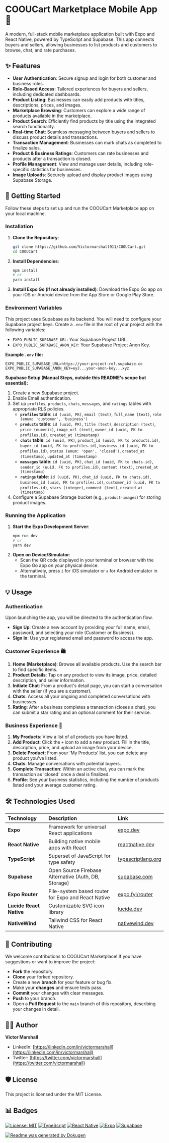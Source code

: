 # COOUCart Marketplace Mobile App 🛒

A modern, full-stack mobile marketplace application built with Expo and React Native, powered by TypeScript and Supabase. This app connects buyers and sellers, allowing businesses to list products and customers to browse, chat, and rate purchases.

## ✨ Features

*   **User Authentication**: Secure signup and login for both customer and business roles.
*   **Role-Based Access**: Tailored experiences for buyers and sellers, including dedicated dashboards.
*   **Product Listing**: Businesses can easily add products with titles, descriptions, prices, and images.
*   **Marketplace Browsing**: Customers can explore a wide range of products available in the marketplace.
*   **Product Search**: Efficiently find products by title using the integrated search functionality.
*   **Real-time Chat**: Seamless messaging between buyers and sellers to discuss product details and transactions.
*   **Transaction Management**: Businesses can mark chats as completed to finalize sales.
*   **Product & Business Ratings**: Customers can rate businesses and products after a transaction is closed.
*   **Profile Management**: View and manage user details, including role-specific statistics for businesses.
*   **Image Uploads**: Securely upload and display product images using Supabase Storage.

## 🚀 Getting Started

Follow these steps to set up and run the COOUCart Marketplace app on your local machine.

### Installation

1.  **Clone the Repository**:
    ```bash
    git clone https://github.com/Victormarshall911/COOUCart.git
    cd COOUCart
    ```

2.  **Install Dependencies**:
    ```bash
    npm install
    # or
    yarn install
    ```

3.  **Install Expo Go (if not already installed)**:
    Download the Expo Go app on your iOS or Android device from the App Store or Google Play Store.

### Environment Variables

This project uses Supabase as its backend. You will need to configure your Supabase project keys. Create a `.env` file in the root of your project with the following variables:

*   `EXPO_PUBLIC_SUPABASE_URL`: Your Supabase Project URL.
*   `EXPO_PUBLIC_SUPABASE_ANON_KEY`: Your Supabase Project Anon Key.

**Example `.env` file:**
```
EXPO_PUBLIC_SUPABASE_URL=https://your-project-ref.supabase.co
EXPO_PUBLIC_SUPABASE_ANON_KEY=eyJ...your-anon-key...xyz
```

**Supabase Setup (Manual Steps, outside this README's scope but essential):**
1.  Create a new Supabase project.
2.  Enable Email authentication.
3.  Set up `profiles`, `products`, `chats`, `messages`, and `ratings` tables with appropriate RLS policies.
    *   **`profiles` table**: `id (uuid, PK)`, `email (text)`, `full_name (text)`, `role (enum: 'customer', 'business')`
    *   **`products` table**: `id (uuid, PK)`, `title (text)`, `description (text)`, `price (numeric)`, `image_url (text)`, `owner_id (uuid, FK to profiles.id)`, `created_at (timestamp)`
    *   **`chats` table**: `id (uuid, PK)`, `product_id (uuid, FK to products.id)`, `buyer_id (uuid, FK to profiles.id)`, `business_id (uuid, FK to profiles.id)`, `status (enum: 'open', 'closed')`, `created_at (timestamp)`, `updated_at (timestamp)`
    *   **`messages` table**: `id (uuid, PK)`, `chat_id (uuid, FK to chats.id)`, `sender_id (uuid, FK to profiles.id)`, `content (text)`, `created_at (timestamp)`
    *   **`ratings` table**: `id (uuid, PK)`, `chat_id (uuid, FK to chats.id)`, `business_id (uuid, FK to profiles.id)`, `customer_id (uuid, FK to profiles.id)`, `stars (integer)`, `comment (text)`, `created_at (timestamp)`
4.  Configure a Supabase Storage bucket (e.g., `product-images`) for storing product images.

### Running the Application

1.  **Start the Expo Development Server**:
    ```bash
    npm run dev
    # or
    yarn dev
    ```
2.  **Open on Device/Simulator**:
    *   Scan the QR code displayed in your terminal or browser with the Expo Go app on your physical device.
    *   Alternatively, press `i` for iOS simulator or `a` for Android emulator in the terminal.

## 💡 Usage

### Authentication
Upon launching the app, you will be directed to the authentication flow.
*   **Sign Up**: Create a new account by providing your full name, email, password, and selecting your role (Customer or Business).
*   **Sign In**: Use your registered email and password to access the app.

### Customer Experience 🛍️
1.  **Home (Marketplace)**: Browse all available products. Use the search bar to find specific items.
2.  **Product Details**: Tap on any product to view its image, price, detailed description, and seller information.
3.  **Initiate Chat**: From a product's detail page, you can start a conversation with the seller (if you are a customer).
4.  **Chats**: Access all your ongoing and completed conversations with businesses.
5.  **Rating**: After a business completes a transaction (closes a chat), you can submit a star rating and an optional comment for their service.

### Business Experience 💼
1.  **My Products**: View a list of all products you have listed.
2.  **Add Product**: Click the `+` icon to add a new product. Fill in the title, description, price, and upload an image from your device.
3.  **Delete Product**: From your 'My Products' list, you can delete any product you've listed.
4.  **Chats**: Manage conversations with potential buyers.
5.  **Complete Transaction**: Within an active chat, you can mark the transaction as 'closed' once a deal is finalized.
6.  **Profile**: See your business statistics, including the number of products listed and your average customer rating.

## 🛠️ Technologies Used

| Technology             | Description                                         | Link                                                       |
| :--------------------- | :-------------------------------------------------- | :--------------------------------------------------------- |
| **Expo**               | Framework for universal React applications          | [expo.dev](https://expo.dev/)                              |
| **React Native**       | Building native mobile apps with React              | [reactnative.dev](https://reactnative.dev/)                |
| **TypeScript**         | Superset of JavaScript for type safety              | [typescriptlang.org](https://www.typescriptlang.org/)      |
| **Supabase**           | Open Source Firebase Alternative (Auth, DB, Storage)| [supabase.com](https://supabase.com/)                      |
| **Expo Router**        | File-system based router for Expo and React Native  | [expo.fyi/router](https://expo.fyi/router)                 |
| **Lucide React Native**| Customizable SVG icon library                       | [lucide.dev](https://lucide.dev/packages/lucide-react-native)|
| **NativeWind**         | Tailwind CSS for React Native                       | [nativewind.dev](https://www.nativewind.dev/)              |

## 🤝 Contributing

We welcome contributions to COOUCart Marketplace! If you have suggestions or want to improve the project:

*   **Fork** the repository.
*   **Clone** your forked repository.
*   Create a new **branch** for your feature or bug fix.
*   Make your **changes** and ensure tests pass.
*   **Commit** your changes with clear messages.
*   **Push** to your branch.
*   Open a **Pull Request** to the `main` branch of this repository, describing your changes in detail.

## 🧑‍💻 Author

**Victor Marshall**
*   LinkedIn: [https://linkedin.com/in/victormarshall](https://linkedin.com/in/victormarshall)
*   Twitter: [https://twitter.com/victormarshall](https://twitter.com/victormarshall)

## 🛡️ License

This project is licensed under the MIT License.

## 📊 Badges

[![License: MIT](https://img.shields.io/badge/License-MIT-yellow.svg)](https://opensource.org/licenses/MIT)
[![TypeScript](https://img.shields.io/badge/TypeScript-007ACC?style=for-the-badge&logo=typescript&logoColor=white)](https://www.typescriptlang.org/)
[![React Native](https://img.shields.io/badge/React_Native-20232A?style=for-the-badge&logo=react&logoColor=61DAFB)](https://reactnative.dev/)
[![Expo](https://img.shields.io/badge/Expo-1B1F23?style=for-the-badge&logo=expo&logoColor=white)](https://expo.dev/)
[![Supabase](https://img.shields.io/badge/Supabase-181818?style=for-the-badge&logo=supabase&logoColor=white)](https://supabase.com/)

[![Readme was generated by Dokugen](https://img.shields.io/badge/Readme%20was%20generated%20by-Dokugen-brightgreen)](https://www.npmjs.com/package/dokugen)